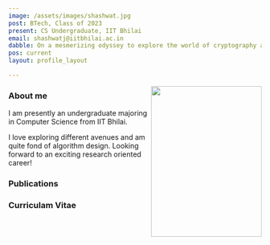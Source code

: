 ```yaml
---
image: /assets/images/shashwat.jpg
post: BTech, Class of 2023
present: CS Undergraduate, IIT Bhilai
email: shashwatj@iitbhilai.ac.in
dabble: On a mesmerizing odyssey to explore the world of cryptography and cyber security!
pos: current
layout: profile_layout

---
```


<!-- # Shashwat -->

<img  align="right"  width="220"  height="300"  src="" >

### About me 
I am presently an undergraduate majoring in Computer Science from IIT Bhilai.

I love exploring different avenues and am quite fond of algorithm design. Looking forward to an exciting research oriented career!

### Publications

### Curriculam Vitae